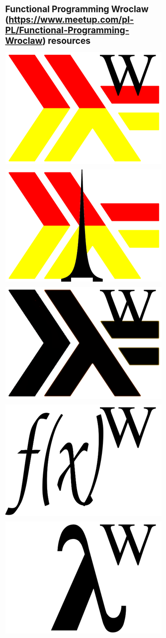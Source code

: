 Functional Programming Wroclaw (https://www.meetup.com/pl-PL/Functional-Programming-Wroclaw) resources
======================================================================================================

![logo1](fp-wroclaw-logo-1.png)

![logo2](fp-wroclaw-logo-2.png)

![logo3](fp-wroclaw-logo-bw.png)

![logo4](fp-wroclaw-logo-fx.png)

![logo5](fp-wroclaw-logo-lambda.png)

